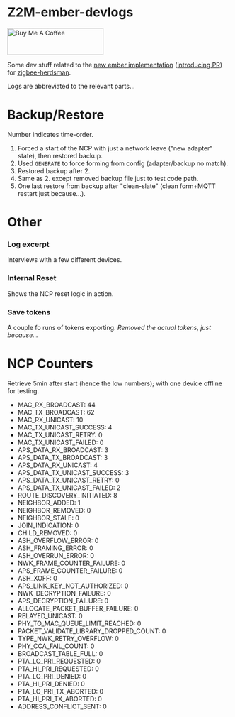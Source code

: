 # Z2M-ember-devlogs

<a href="https://www.buymeacoffee.com/Nerivec" target="_blank"><img src="https://cdn.buymeacoffee.com/buttons/v2/default-yellow.png" alt="Buy Me A Coffee" style="height: 60px !important;width: 217px !important;" ></a>

Some dev stuff related to the [new ember implementation](https://github.com/Nerivec/zigbee-herdsman/tree/alt-ember) ([introducing PR](https://github.com/Koenkk/zigbee-herdsman/pull/918)) for [zigbee-herdsman](https://github.com/Koenkk/zigbee2mqtt).

Logs are abbreviated to the relevant parts...

# Backup/Restore

Number indicates time-order.

1. Forced a start of the NCP with just a network leave ("new adapter" state), then restored backup.
2. Used `GENERATE` to force forming from config (adapter/backup no match).
3. Restored backup after 2.
4. Same as 2. except removed backup file just to test code path.
5. One last restore from backup after "clean-slate" (clean form+MQTT restart just because...).

# Other

### Log excerpt

Interviews with a few different devices.

### Internal Reset

Shows the NCP reset logic in action.

### Save tokens

A couple fo runs of tokens exporting. _Removed the actual tokens, just because..._

# NCP Counters

Retrieve 5min after start (hence the low numbers); with one device offline for testing.

- MAC_RX_BROADCAST: 44
- MAC_TX_BROADCAST: 62
- MAC_RX_UNICAST: 10
- MAC_TX_UNICAST_SUCCESS: 4
- MAC_TX_UNICAST_RETRY: 0
- MAC_TX_UNICAST_FAILED: 0
- APS_DATA_RX_BROADCAST: 3
- APS_DATA_TX_BROADCAST: 3
- APS_DATA_RX_UNICAST: 4
- APS_DATA_TX_UNICAST_SUCCESS: 3
- APS_DATA_TX_UNICAST_RETRY: 0
- APS_DATA_TX_UNICAST_FAILED: 2
- ROUTE_DISCOVERY_INITIATED: 8
- NEIGHBOR_ADDED: 1
- NEIGHBOR_REMOVED: 0
- NEIGHBOR_STALE: 0
- JOIN_INDICATION: 0
- CHILD_REMOVED: 0
- ASH_OVERFLOW_ERROR: 0
- ASH_FRAMING_ERROR: 0
- ASH_OVERRUN_ERROR: 0
- NWK_FRAME_COUNTER_FAILURE: 0
- APS_FRAME_COUNTER_FAILURE: 0
- ASH_XOFF: 0
- APS_LINK_KEY_NOT_AUTHORIZED: 0
- NWK_DECRYPTION_FAILURE: 0
- APS_DECRYPTION_FAILURE: 0
- ALLOCATE_PACKET_BUFFER_FAILURE: 0
- RELAYED_UNICAST: 0
- PHY_TO_MAC_QUEUE_LIMIT_REACHED: 0
- PACKET_VALIDATE_LIBRARY_DROPPED_COUNT: 0
- TYPE_NWK_RETRY_OVERFLOW: 0
- PHY_CCA_FAIL_COUNT: 0
- BROADCAST_TABLE_FULL: 0
- PTA_LO_PRI_REQUESTED: 0
- PTA_HI_PRI_REQUESTED: 0
- PTA_LO_PRI_DENIED: 0
- PTA_HI_PRI_DENIED: 0
- PTA_LO_PRI_TX_ABORTED: 0
- PTA_HI_PRI_TX_ABORTED: 0
- ADDRESS_CONFLICT_SENT: 0
